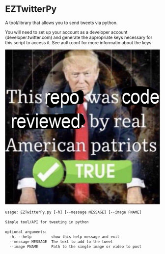 # EZTwitterPy

A tool/library that allows you to send tweets via python.

You will need to set up your account as a developer account (developer.twitter.com) and generate the appropriate keys necessary for this script to access it. See auth.conf for more informatin about the keys.

![patriot](meme.png)

```
usage: EZTwitterPy.py [-h] [--message MESSAGE] [--image FNAME]

Simple tool/API for tweeting in python

optional arguments:
  -h, --help         show this help message and exit
  --message MESSAGE  The text to add to the tweet
  --image FNAME      Path to the single image or video to post
```
